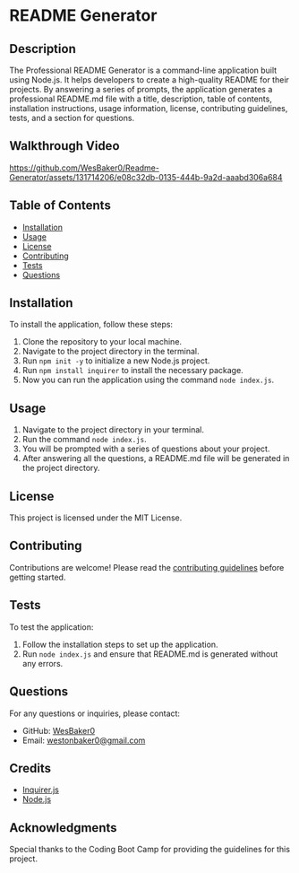 # README Generator

## Description

The Professional README Generator is a command-line application built using Node.js. It helps developers to create a high-quality README for their projects. By answering a series of prompts, the application generates a professional README.md file with a title, description, table of contents, installation instructions, usage information, license, contributing guidelines, tests, and a section for questions.

## Walkthrough Video

https://github.com/WesBaker0/Readme-Generator/assets/131714206/e08c32db-0135-444b-9a2d-aaabd306a684

## Table of Contents

- [Installation](#installation)
- [Usage](#usage)
- [License](#license)
- [Contributing](#contributing)
- [Tests](#tests)
- [Questions](#questions)

## Installation

To install the application, follow these steps:

1. Clone the repository to your local machine.
2. Navigate to the project directory in the terminal.
3. Run `npm init -y` to initialize a new Node.js project.
4. Run `npm install inquirer` to install the necessary package.
5. Now you can run the application using the command `node index.js`.

## Usage

1. Navigate to the project directory in your terminal.
2. Run the command `node index.js`.
3. You will be prompted with a series of questions about your project.
4. After answering all the questions, a README.md file will be generated in the project directory.

## License

This project is licensed under the MIT License.

## Contributing

Contributions are welcome! Please read the [contributing guidelines](CONTRIBUTING.md) before getting started.

## Tests

To test the application:

1. Follow the installation steps to set up the application.
2. Run `node index.js` and ensure that README.md is generated without any errors.

## Questions

For any questions or inquiries, please contact:

- GitHub: [WesBaker0](#)
- Email: westonbaker0@gmail.com

## Credits

- [Inquirer.js](https://www.npmjs.com/package/inquirer)
- [Node.js](https://nodejs.org/)

## Acknowledgments

Special thanks to the Coding Boot Camp for providing the guidelines for this project.
